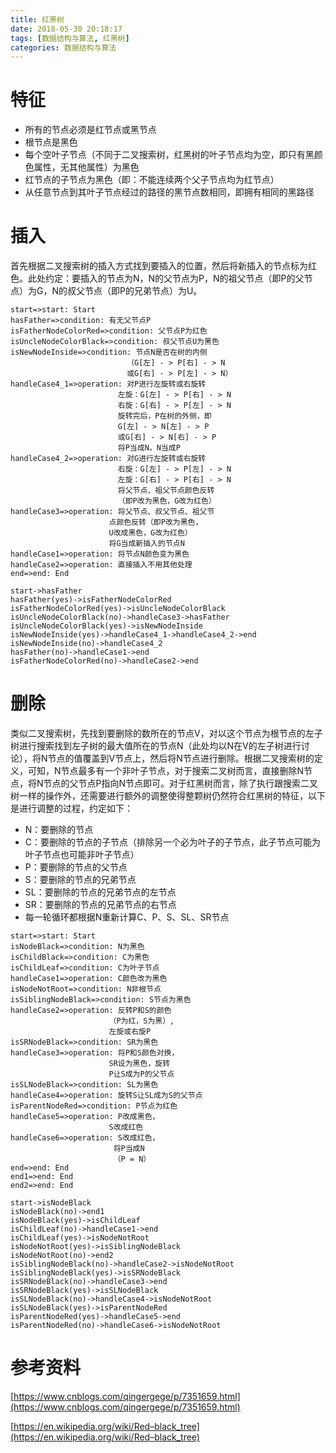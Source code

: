 ```yaml
---
title: 红黑树
date: 2018-05-30 20:18:17
tags: [数据结构与算法, 红黑树]
categories: 数据结构与算法
---
```


# 特征

- 所有的节点必须是红节点或黑节点
- 根节点是黑色
- 每个空叶子节点（不同于二叉搜索树，红黑树的叶子节点均为空，即只有黑颜色属性，无其他属性）为黑色
- 红节点的子节点为黑色（即：不能连续两个父子节点均为红节点）
- 从任意节点到其叶子节点经过的路径的黑节点数相同，即拥有相同的黑路径

<!-- more -->

# 插入

首先根据二叉搜索树的插入方式找到要插入的位置，然后将新插入的节点标为红色。此处约定：要插入的节点为N，N的父节点为P，N的祖父节点（即P的父节点）为G，N的叔父节点（即P的兄弟节点）为U。



```flow
start=>start: Start
hasFather=>condition: 有无父节点P
isFatherNodeColorRed=>condition: 父节点P为红色
isUncleNodeColorBlack=>condition: 叔父节点U为黑色
isNewNodeInside=>condition: 节点N是否在树的内侧
						  （G[左] - > P[右] - > N
						  或G[右] - > P[左] - > N）
handleCase4_1=>operation: 对P进行左旋转或右旋转
						左旋：G[左] - > P[右] - > N
						右旋：G[右] - > P[左] - > N
						旋转完后，P在树的外侧，即
						G[左] - > N[左] - > P
						或G[右] - > N[右] - > P
						将P当成N，N当成P
handleCase4_2=>operation: 对G进行左旋转或右旋转
						右旋：G[左] - > P[左] - > N
						左旋：G[右] - > P[右] - > N
						将父节点、祖父节点颜色反转
						（即P改为黑色，G改为红色）
handleCase3=>operation: 将父节点、叔父节点、祖父节
					  点颜色反转（即P改为黑色，
					  U改成黑色，G改为红色）
					  将G当成新插入的节点N
handleCase1=>operation: 将节点N颜色变为黑色
handleCase2=>operation: 直接插入不用其他处理
end=>end: End

start->hasFather
hasFather(yes)->isFatherNodeColorRed
isFatherNodeColorRed(yes)->isUncleNodeColorBlack
isUncleNodeColorBlack(no)->handleCase3->hasFather
isUncleNodeColorBlack(yes)->isNewNodeInside
isNewNodeInside(yes)->handleCase4_1->handleCase4_2->end
isNewNodeInside(no)->handleCase4_2
hasFather(no)->handleCase1->end
isFatherNodeColorRed(no)->handleCase2->end

```

# 删除

类似二叉搜索树，先找到要删除的数所在的节点V，对以这个节点为根节点的左子树进行搜索找到左子树的最大值所在的节点N（此处均以N在V的左子树进行讨论），将N节点的值覆盖到V节点上，然后将N节点进行删除。根据二叉搜索树的定义，可知，N节点最多有一个非叶子节点，对于搜索二叉树而言，直接删除N节点，将N节点的父节点P指向N节点即可。对于红黑树而言，除了执行跟搜索二叉树一样的操作外，还需要进行额外的调整使得整颗树仍然符合红黑树的特征，以下是进行调整的过程，约定如下：

- N：要删除的节点
- C：要删除的节点的子节点（排除另一个必为叶子的子节点，此子节点可能为叶子节点也可能非叶子节点）
- P：要删除的节点的父节点
- S：要删除的节点的兄弟节点
- SL：要删除的节点的兄弟节点的左节点
- SR：要删除的节点的兄弟节点的右节点
- 每一轮循环都根据N重新计算C、P、S、SL、SR节点

```flow
start=>start: Start
isNodeBlack=>condition: N为黑色
isChildBlack=>condition: C为黑色
isChildLeaf=>condition: C为叶子节点
handleCase1=>operation: C颜色改为黑色
isNodeNotRoot=>condition: N非根节点
isSiblingNodeBlack=>condition: S节点为黑色
handleCase2=>operation: 反转P和S的颜色
					  （P为红，S为黑）,
					  左旋或右旋P
isSRNodeBlack=>condition: SR为黑色
handleCase3=>operation: 将P和S颜色对换，
					  SR设为黑色，旋转
					  P让S成为P的父节点
isSLNodeBlack=>condition: SL为黑色
handleCase4=>operation: 旋转S让SL成为S的父节点
isParentNodeRed=>condition: P节点为红色
handleCase5=>operation: P改成黑色，
					  S改成红色
handleCase6=>operation: S改成红色，
				       将P当成N
				       （P = N）
end=>end: End
end1=>end: End
end2=>end: End

start->isNodeBlack
isNodeBlack(no)->end1
isNodeBlack(yes)->isChildLeaf
isChildLeaf(no)->handleCase1->end
isChildLeaf(yes)->isNodeNotRoot
isNodeNotRoot(yes)->isSiblingNodeBlack
isNodeNotRoot(no)->end2
isSiblingNodeBlack(no)->handleCase2->isNodeNotRoot
isSiblingNodeBlack(yes)->isSRNodeBlack
isSRNodeBlack(no)->handleCase3->end
isSRNodeBlack(yes)->isSLNodeBlack
isSLNodeBlack(no)->handleCase4->isNodeNotRoot
isSLNodeBlack(yes)->isParentNodeRed
isParentNodeRed(yes)->handleCase5->end
isParentNodeRed(no)->handleCase6->isNodeNotRoot

```

# 参考资料

[https://www.cnblogs.com/qingergege/p/7351659.html](https://www.cnblogs.com/qingergege/p/7351659.html)

[https://en.wikipedia.org/wiki/Red–black_tree](https://en.wikipedia.org/wiki/Red–black_tree)